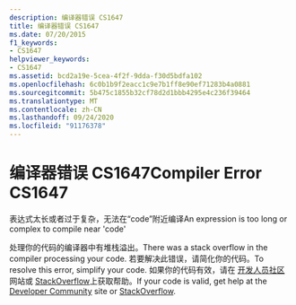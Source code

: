 ```yaml
---
description: 编译器错误 CS1647
title: 编译器错误 CS1647
ms.date: 07/20/2015
f1_keywords:
- CS1647
helpviewer_keywords:
- CS1647
ms.assetid: bcd2a19e-5cea-4f2f-9dda-f30d5bdfa102
ms.openlocfilehash: 6c0b1b9f2eacc1c9e7b1ff8e90ef71283b4a0881
ms.sourcegitcommit: 5b475c1855b32cf78d2d1bbb4295e4c236f39464
ms.translationtype: MT
ms.contentlocale: zh-CN
ms.lasthandoff: 09/24/2020
ms.locfileid: "91176378"
---
```

# <a name="compiler-error-cs1647"></a><span data-ttu-id="93035-103">编译器错误 CS1647</span><span class="sxs-lookup"><span data-stu-id="93035-103">Compiler Error CS1647</span></span>

<span data-ttu-id="93035-104">表达式太长或者过于复杂，无法在“code”附近编译</span><span class="sxs-lookup"><span data-stu-id="93035-104">An expression is too long or complex to compile near 'code'</span></span>  
  
 <span data-ttu-id="93035-105">处理你的代码的编译器中有堆栈溢出。</span><span class="sxs-lookup"><span data-stu-id="93035-105">There was a stack overflow in the compiler processing your code.</span></span> <span data-ttu-id="93035-106">若要解决此错误，请简化你的代码。</span><span class="sxs-lookup"><span data-stu-id="93035-106">To resolve this error, simplify your code.</span></span> <span data-ttu-id="93035-107">如果你的代码有效，请在 [开发人员社区](https://developercommunity.visualstudio.com/spaces/61/index.html) 网站或 [StackOverflow](https://stackoverflow.com/)上获取帮助。</span><span class="sxs-lookup"><span data-stu-id="93035-107">If your code is valid, get help at the [Developer Community](https://developercommunity.visualstudio.com/spaces/61/index.html) site or [StackOverflow](https://stackoverflow.com/).</span></span>
